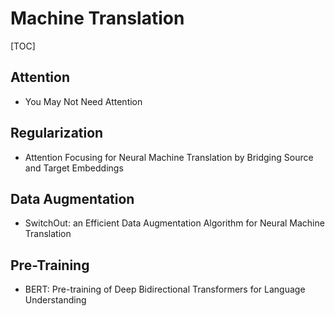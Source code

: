 # Machine Translation

[TOC]

## Attention

- You May Not Need Attention

## Regularization

- Attention Focusing for Neural Machine Translation by Bridging Source and Target Embeddings

## Data Augmentation

- SwitchOut: an Efficient Data Augmentation Algorithm for Neural Machine Translation

## Pre-Training

- BERT: Pre-training of Deep Bidirectional Transformers for Language Understanding


